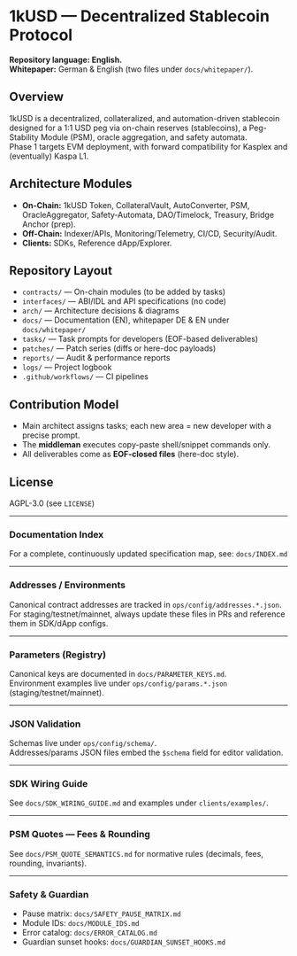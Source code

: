 # 1kUSD — Decentralized Stablecoin Protocol

**Repository language: English.**  
**Whitepaper:** German & English (two files under `docs/whitepaper/`).

## Overview
1kUSD is a decentralized, collateralized, and automation-driven stablecoin designed for a 1:1 USD peg via on-chain reserves (stablecoins), a Peg-Stability Module (PSM), oracle aggregation, and safety automata.  
Phase 1 targets EVM deployment, with forward compatibility for Kasplex and (eventually) Kaspa L1.

## Architecture Modules
- **On-Chain:** 1kUSD Token, CollateralVault, AutoConverter, PSM, OracleAggregator, Safety-Automata, DAO/Timelock, Treasury, Bridge Anchor (prep).
- **Off-Chain:** Indexer/APIs, Monitoring/Telemetry, CI/CD, Security/Audit.
- **Clients:** SDKs, Reference dApp/Explorer.

## Repository Layout
- `contracts/` — On-chain modules (to be added by tasks)
- `interfaces/` — ABI/IDL and API specifications (no code)
- `arch/` — Architecture decisions & diagrams
- `docs/` — Documentation (EN), whitepaper DE & EN under `docs/whitepaper/`
- `tasks/` — Task prompts for developers (EOF-based deliverables)
- `patches/` — Patch series (diffs or here-doc payloads)
- `reports/` — Audit & performance reports
- `logs/` — Project logbook
- `.github/workflows/` — CI pipelines

## Contribution Model
- Main architect assigns tasks; each new area = new developer with a precise prompt.
- The **middleman** executes copy-paste shell/snippet commands only.
- All deliverables come as **EOF-closed files** (here-doc style).

## License
AGPL-3.0 (see `LICENSE`)

---

### Documentation Index
For a complete, continuously updated specification map, see: `docs/INDEX.md`

---

### Addresses / Environments
Canonical contract addresses are tracked in `ops/config/addresses.*.json`.  
For staging/testnet/mainnet, always update these files in PRs and reference them in SDK/dApp configs.

---

### Parameters (Registry)
Canonical keys are documented in `docs/PARAMETER_KEYS.md`.  
Environment examples live under `ops/config/params.*.json` (staging/testnet/mainnet).

---

### JSON Validation
Schemas live under `ops/config/schema/`.  
Addresses/params JSON files embed the `$schema` field for editor validation.

---
### SDK Wiring Guide
See `docs/SDK_WIRING_GUIDE.md` and examples under `clients/examples/`.

---
### PSM Quotes — Fees & Rounding
See `docs/PSM_QUOTE_SEMANTICS.md` for normative rules (decimals, fees, rounding, invariants).

---
### Safety & Guardian
- Pause matrix: `docs/SAFETY_PAUSE_MATRIX.md`
- Module IDs: `docs/MODULE_IDS.md`
- Error catalog: `docs/ERROR_CATALOG.md`
- Guardian sunset hooks: `docs/GUARDIAN_SUNSET_HOOKS.md`
